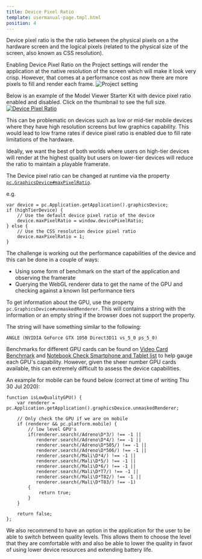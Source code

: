 ```yaml
---
title: Device Pixel Ratio
template: usermanual-page.tmpl.html
position: 4
---
```


Device pixel ratio is the the ratio between the physical pixels on a the hardware screen and the logical pixels (related to the physical size of the screen, also known as CSS resolution).

Enabling Device Pixel Ratio on the Project settings will render the application at the native resolution of the screen which will make it look very crisp. However, that comes at a performance cost as now there are more pixels to fill and render each frame.
![Project setting][3]

Below is an example of the Model Viewer Starter Kit with device pixel ratio enabled and disabled. Click on the thumbnail to see the full size.
[![Device Pixel Ratio][1]][2]

This can be problematic on devices such as low or mid-tier mobile devices where they have high resolution screens but low graphics capability. This would lead to low frame rates if device pixel ratio is enabled due to fill rate limitations of the hardware.

Ideally, we want the best of both worlds where users on high-tier devices will render at the highest quality but users on lower-tier devices will reduce the ratio to maintain a playable framerate.

The Device pixel ratio can be changed at runtime via the property [`pc.GraphicsDevice#maxPixelRatio`][4].

e.g.
```
var device = pc.Application.getApplication().graphicsDevice;
if (highTierDevice) {
    // Use the default device pixel ratio of the device
    device.maxPixelRatio = window.devicePixelRatio;
} else {
    // Use the CSS resolution device pixel ratio
    device.maxPixelRatio = 1;
}
```

The challenge is working out the performance capabilities of the device and this can be done in a couple of ways:
* Using some form of benchmark on the start of the application and observing the framerate
* Querying the WebGL renderer data to get the name of the GPU and checking against a known list performance tiers

To get information about the GPU, use the property `pc.GraphicsDevice#unmaskedRenderer`. This will contains a string with the information or an empty string if the browser does not support the property.

The string will have something similar to the following:
```
ANGLE (NVIDIA GeForce GTX 1050 Direct3D11 vs_5_0 ps_5_0)
```

Benchmarks for different GPU cards can be found on [Video Card Benchmark][5] and [Notebook Check Smartphone and Tablet list][6] to help gauge each GPU's capability. However, given the sheer number GPU cards available, this can extremely difficult to assess the device capabilities.

An example for mobile can be found below (correct at time of writing Thu 30 Jul 2020):

```
function isLowQualityGPU() {
    var renderer = pc.Application.getApplication().graphicsDevice.unmaskedRenderer;

    // Only check the GPU if we are on mobile
    if (renderer && pc.platform.mobile) {
        // low level GPU's
        if(renderer.search(/Adreno\D*3/) !== -1 ||
           renderer.search(/Adreno\D*4/) !== -1 ||
           renderer.search(/Adreno\D*505/) !== -1 ||
           renderer.search(/Adreno\D*506/) !== -1 ||
           renderer.search(/Mali\D*4/) !== -1 ||
           renderer.search(/Mali\D*5/) !== -1 ||
           renderer.search(/Mali\D*6/) !== -1 ||
           renderer.search(/Mali\D*T7/) !== -1 ||
           renderer.search(/Mali\D*T82/) !== -1 ||
           renderer.search(/Mali\D*T83/) !== -1)
        {
            return true;
        }
    }

    return false;
};
```

We also recommend to have an option in the application for the user to be able to switch between quality levels. This allows them to choose the level that they are comfortable with and also be able to lower the quality in favor of using lower device resources and extending battery life.

[1]: /images/user-manual/optimization/device-pixel-ratio/device-pixel-ratio-closeup.jpg
[2]: /images/user-manual/optimization/device-pixel-ratio/device-pixel-ratio.jpg
[3]: /images/user-manual/optimization/device-pixel-ratio/device-pixel-ratio-setting.png
[4]: /api/pc.GraphicsDevice.html#maxPixelRatio
[5]: https://www.videocardbenchmark.net/GPU_mega_page.html
[6]: https://www.notebookcheck.net/Smartphone-Graphics-Cards-Benchmark-List.149363.0.html
